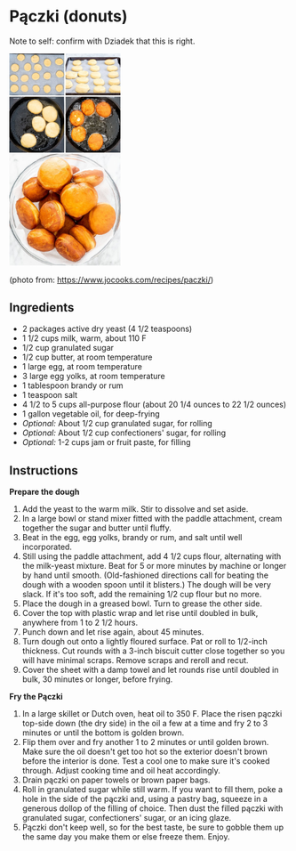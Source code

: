 # Pączki (donuts)
Note to self: confirm with Dziadek that this is right.

<img src="./paczki.jpg" width="200px">

(photo from: https://www.jocooks.com/recipes/paczki/)

## Ingredients
- 2 packages active dry yeast (4 1/2 teaspoons)
- 1 1/2 cups milk, warm, about 110 F
- 1/2 cup granulated sugar
- 1/2 cup butter, at room temperature
- 1 large egg, at room temperature
- 3 large egg yolks, at room temperature
- 1 tablespoon brandy or rum
- 1 teaspoon salt
- 4 1/2 to 5 cups all-purpose flour (about 20 1/4 ounces to 22 1/2 ounces)
- 1 gallon vegetable oil, for deep-frying
- *Optional:* About 1/2 cup granulated sugar, for rolling
- *Optional:* About 1/2 cup confectioners' sugar, for rolling
- *Optional:* 1-2 cups jam or fruit paste, for filling

## Instructions

**Prepare the dough**
1. Add the yeast to the warm milk. Stir to dissolve and set aside.
2. In a large bowl or stand mixer fitted with the paddle attachment, cream together the sugar and butter until fluffy.
3. Beat in the egg, egg yolks, brandy or rum, and salt until well incorporated.
4. Still using the paddle attachment, add 4 1/2 cups flour, alternating with the milk-yeast mixture. Beat for 5 or more minutes by machine or longer by hand until smooth. (Old-fashioned directions call for beating the dough with a wooden spoon until it blisters.) The dough will be very slack. If it's too soft, add the remaining 1/2 cup flour but no more.
5. Place the dough in a greased bowl. Turn to grease the other side.
6. Cover the top with plastic wrap and let rise until doubled in bulk, anywhere from 1 to 2 1/2 hours.
7. Punch down and let rise again, about 45 minutes.
8. Turn dough out onto a lightly floured surface. Pat or roll to 1/2-inch thickness. Cut rounds with a 3-inch biscuit cutter close together so you will have minimal scraps. Remove scraps and reroll and recut.
9. Cover the sheet with a damp towel and let rounds rise until doubled in bulk, 30 minutes or longer, before frying.

**Fry the Pączki**
1. In a large skillet or Dutch oven, heat oil to 350 F. Place the risen pączki top-side down (the dry side) in the oil a few at a time and fry 2 to 3 minutes or until the bottom is golden brown.
2. Flip them over and fry another 1 to 2 minutes or until golden brown. Make sure the oil doesn't get too hot so the exterior doesn't brown before the interior is done. Test a cool one to make sure it's cooked through. Adjust cooking time and oil heat accordingly.
3. Drain pączki on paper towels or brown paper bags.
4. Roll in granulated sugar while still warm. If you want to fill them, poke a hole in the side of the pączki and, using a pastry bag, squeeze in a generous dollop of the filling of choice. Then dust the filled pączki with granulated sugar, confectioners' sugar, or an icing glaze.
5. Pączki don't keep well, so for the best taste, be sure to gobble them up the same day you make them or else freeze them. Enjoy.


